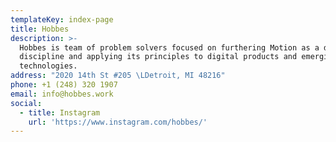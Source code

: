 ```yaml
---
templateKey: index-page
title: Hobbes
description: >-
  Hobbes is team of problem solvers focused on furthering Motion as a design
  discipline and applying its principles to digital products and emerging
  technologies.
address: "2020 14th St #205 \LDetroit, MI 48216"
phone: +1 (248) 320 1907
email: info@hobbes.work
social:
  - title: Instagram
    url: 'https://www.instagram.com/hobbes/'
---
```


